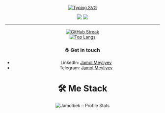<p align="center">
<a href="https://github.com/pattisoj"><img alt="Typing SVG" src="https://readme-typing-svg.herokuapp.com?font=IBM+Plex+Sans&size=25&duration=4500&color=BCB1F7&center=true&width=500&lines=Hi,+I'm+Jamol+Meyliyev+👋;Nice+to+meet+you!" /> </a> </p>
<div align="center">

[![](https://komarev.com/ghpvc/?username=JamolMeyliyev&color=orange&label=Profile%20Views)](https://github.com/JamolMeyliyev/JamolMeyliyev)
[![](https://img.shields.io/github/followers/JamolMeyliyev?label=GitHub%20Followers)](https://github.com/JamolMeyliyev)


--------------------------

<div align="center">

[![GitHub Streak](https://streak-stats.demolab.com/?user=xondamir02&theme=swift)](https://github.com/jamolmeyliyev/)<br/>
[![Top Langs](https://github-readme-stats.vercel.app/api/top-langs/?username=jamolmeyliyev&text_color=black&text_bold=true&title_color=dark&bg_color=white&card_width=495px&hide=html,css)](https://github.com/jamolmeyliyev/)</div>



  ### ☕ Get in touch
- LinkedIn: <a href = "https://www.linkedin.com/in/jamol-m-41a108232/">Jamol Meyliyev</a>
- Telegram: <a href = "https://t.me/Jamol_Meyliyev">Jamol Meyliyev</a>



<h1>🛠 Me Stack</h1>
<p align="center"><img src="https://github-readme-stats.vercel.app/api?username=jamolmeyliyev&show_icons=true&theme=swift" alt="Jamolbek :: Profile Stats" /></p>

 


</div>
